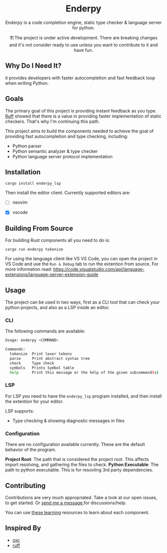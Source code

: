 <!-- markdownlint-configure-file {
  "MD033": false,
  "MD041": false
} -->
<div align="center">

<!-- <img src="" width="200" height="100"/> -->

# Enderpy

Enderpy is a code completion engine, static type checker & language server for python.

🏗️The project is under active development. There are breaking changes and it's not consider ready to use unless you want to contribute to it and have fun.

</div>

## Why Do I Need It?

it provides developers with faster autocompletion and fast feedback loop when writing Python.

## Goals

The primary goal of this project is providing instant feedback as you type.
[Ruff](https://github.com/charliermarsh/ruff) showed that there is a value
in providing faster implementation of static checkers.
That's why I'm continuing this path.

This project aims to build the components needed to achieve the goal of
providing fast autocompletion and type checking, including:

- Python parser
- Python semantic analyzer & type checker
- Python language server protocol implementation

## Installation

```
cargo install enderpy_lsp
```

Then install the editor client. Currently supported editors are:

- [ ] neovim
- [x] vscode


## Building From Source

For building Rust components all you need to do is:

```
cargo run enderpy tokenize
```

For using the language client like VS VS Code, you can open the project in VS Code and use the `Run & Debug` tab to run the extention from source.
For more information read:
<https://code.visualstudio.com/api/language-extensions/language-server-extension-guide>

## Usage

The project can be used in two ways, first as a CLI tool that can check your python projects, and also as a LSP inside an editor.

### CLI

The following commands are available:

```bash
Usage: enderpy <COMMAND>

Commands:
  tokenize  Print lexer tokens
  parse     Print abstract syntax tree
  check     Type check
  symbols   Prints Symbol table
  help      Print this message or the help of the given subcommand(s)
```

### LSP

For LSP you need to have the `enderpy_lsp` program installed, and then install the extention for your editor.

LSP supports:

- Type checking & showing diagnostic messages in files

### Configuration

There are no configuration available currently. These are the default behavior of the program.

**Project Root**: The path that is considered the project root. This affects import resolving, and gathering the files to check.
**Python Executable**: The path to python executable. This is for resovling 3rd party dependencies.

## Contributing

Contributions are very much appropriated. Take a look at our open issues, to get started.
Or [ send me a message ](discordapp.com/users/glyphack) for discussions/help.

You can use [these learning](https://glyphack.com/blog/compiler-resources/) resources 
to learn about each component.

## Inspired By

- [oxc](https://github.com/Boshen/oxc)
- [ruff](https://github.com/charliermarsh/ruff)
